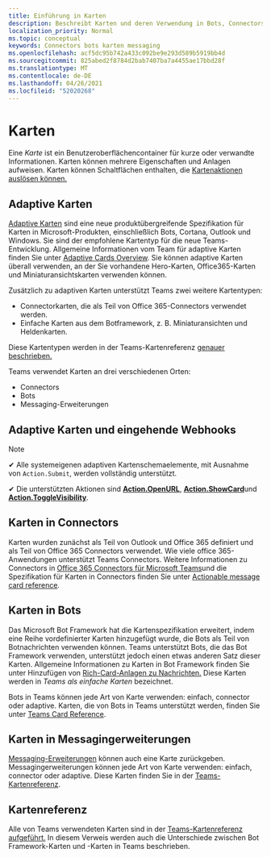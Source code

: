 ```yaml
---
title: Einführung in Karten
description: Beschreibt Karten und deren Verwendung in Bots, Connectors und Messagingerweiterungen
localization_priority: Normal
ms.topic: conceptual
keywords: Connectors bots karten messaging
ms.openlocfilehash: acf5dc95b742a433c092be9e293d589b5919bb4d
ms.sourcegitcommit: 825abed2f8784d2bab7407ba7a4455ae17bbd28f
ms.translationtype: MT
ms.contentlocale: de-DE
ms.lasthandoff: 04/26/2021
ms.locfileid: "52020268"
---
```

# <a name="cards"></a>Karten

Eine *Karte* ist ein Benutzeroberflächencontainer für kurze oder verwandte Informationen. Karten können mehrere Eigenschaften und Anlagen aufweisen. Karten können Schaltflächen enthalten, die [Kartenaktionen auslösen können.](~/task-modules-and-cards/cards/cards-actions.md)

## <a name="adaptive-cards"></a>Adaptive Karten

[Adaptive Karten](~/task-modules-and-cards/cards/cards-reference.md#adaptive-card) sind eine neue produktübergreifende Spezifikation für Karten in Microsoft-Produkten, einschließlich Bots, Cortana, Outlook und Windows. Sie sind der empfohlene Kartentyp für die neue Teams-Entwicklung. Allgemeine Informationen vom Team für adaptive Karten finden Sie unter [Adaptive Cards Overview](/adaptive-cards). Sie können adaptive Karten überall verwenden, an der Sie vorhandene Hero-Karten, Office365-Karten und Miniaturansichtskarten verwenden können.

Zusätzlich zu adaptiven Karten unterstützt Teams zwei weitere Kartentypen:

* Connectorkarten, die als Teil von Office 365-Connectors verwendet werden.
* Einfache Karten aus dem Botframework, z. B. Miniaturansichten und Heldenkarten.

Diese Kartentypen werden in der Teams-Kartenreferenz [genauer beschrieben.](~/task-modules-and-cards/cards/cards-reference.md)

Teams verwendet Karten an drei verschiedenen Orten:

* Connectors
* Bots
* Messaging-Erweiterungen

## <a name="adaptive-cards-and-incoming-webhooks"></a>Adaptive Karten und eingehende Webhooks

> [!NOTE]
>
> ✔ Alle systemeigenen adaptiven Kartenschemaelemente, mit Ausnahme von `Action.Submit`, werden vollständig unterstützt.
>
> ✔ Die unterstützten Aktionen sind [**Action.OpenURL**](https://adaptivecards.io/explorer/Action.OpenUrl.html), [**Action.ShowCard**](https://adaptivecards.io/explorer/Action.ShowCard.html)und [**Action.ToggleVisibility**](https://adaptivecards.io/explorer/Action.ToggleVisibility.html).

## <a name="cards-in-connectors"></a>Karten in Connectors

Karten wurden zunächst als Teil von Outlook und Office 365 definiert und als Teil von Office 365 Connectors verwendet. Wie viele office 365-Anwendungen unterstützt Teams Connectors. Weitere Informationen zu Connectors in [Office 365 Connectors für Microsoft Teams](~/webhooks-and-connectors/what-are-webhooks-and-connectors.md)und die Spezifikation für Karten in Connectors finden Sie unter [Actionable message card reference](/outlook/actionable-messages/card-reference).

## <a name="cards-in-bots"></a>Karten in Bots

Das Microsoft Bot Framework hat die Kartenspezifikation erweitert, indem eine Reihe vordefinierter Karten hinzugefügt wurde, die Bots als Teil von Botnachrichten verwenden können. Teams unterstützt Bots, die das Bot Framework verwenden, unterstützt jedoch einen etwas anderen Satz dieser Karten. Allgemeine Informationen zu Karten in Bot Framework finden Sie unter Hinzufügen von [Rich-Card-Anlagen zu Nachrichten.](/bot-framework/nodejs/bot-builder-nodejs-send-rich-cards) Diese Karten werden in *Teams als einfache Karten* bezeichnet.

Bots in Teams können jede Art von Karte verwenden: einfach, connector oder adaptive. Karten, die von Bots in Teams unterstützt werden, finden Sie unter [Teams Card Reference](~/task-modules-and-cards/cards/cards-reference.md).  

## <a name="cards-in-messaging-extensions"></a>Karten in Messagingerweiterungen

[Messaging-Erweiterungen](~/messaging-extensions/what-are-messaging-extensions.md) können auch eine Karte zurückgeben. Messagingerweiterungen können jede Art von Karte verwenden: einfach, connector oder adaptive. Diese Karten finden Sie in der [Teams-Kartenreferenz](~/task-modules-and-cards/cards/cards-reference.md).

## <a name="card-reference"></a>Kartenreferenz

Alle von Teams verwendeten Karten sind in der [Teams-Kartenreferenz aufgeführt.](~/task-modules-and-cards/cards/cards-reference.md) In diesem Verweis werden auch die Unterschiede zwischen Bot Framework-Karten und -Karten in Teams beschrieben.
